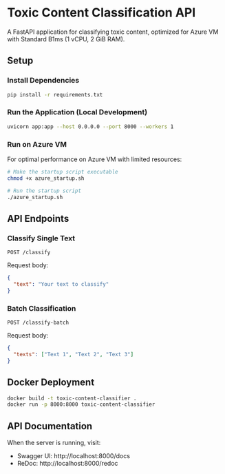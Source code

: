 # Toxic Content Classification API

A FastAPI application for classifying toxic content, optimized for Azure VM with Standard B1ms (1 vCPU, 2 GiB RAM).

## Setup

### Install Dependencies

```bash
pip install -r requirements.txt
```

### Run the Application (Local Development)

```bash
uvicorn app:app --host 0.0.0.0 --port 8000 --workers 1
```

### Run on Azure VM

For optimal performance on Azure VM with limited resources:

```bash
# Make the startup script executable
chmod +x azure_startup.sh

# Run the startup script
./azure_startup.sh
```

## API Endpoints

### Classify Single Text

```
POST /classify
```

Request body:
```json
{
  "text": "Your text to classify"
}
```

### Batch Classification

```
POST /classify-batch
```

Request body:
```json
{
  "texts": ["Text 1", "Text 2", "Text 3"]
}
```

## Docker Deployment

```bash
docker build -t toxic-content-classifier . 
docker run -p 8000:8000 toxic-content-classifier
```

## API Documentation

When the server is running, visit:
- Swagger UI: http://localhost:8000/docs
- ReDoc: http://localhost:8000/redoc
